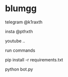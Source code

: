 # blumgg

telegram @k1raxth



insta @pthxth


youtube ..



run commands 


pip install -r requirements.txt



python bot.py
